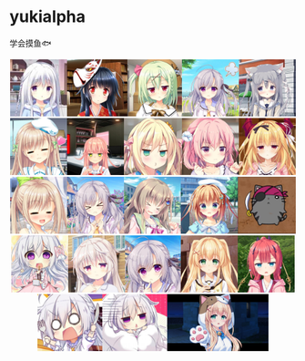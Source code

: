# yukialpha
<p>学会摸鱼🐟</p>





<p>
<div align=center>
 <img src='./stu/1.jpg' height="100"/><img src="./stu/2.jpg" height="100"/><img src="./stu/3.jpg" height="100"/><img src='./stu/4.jpg' height="100"/><img src="./stu/5.jpg" height="100"/><img src="./stu/6.jpg" height="100"/><img src='./stu/7.jpg' height="100"/><img src="./stu/8.jpg" height="100"/><img src="./stu/9.jpg" height="100"/><img src='./stu/10.jpg' height="100"/><img src="./stu/11.jpg" height="100"/><img src="./stu/12.jpg" height="100"/><img src='./stu/13.jpg' height="100"/><img src="./stu/14.jpg" height="100"/><img src="./stu/15.jpg" height="100"/><img src='./stu/16.jpg' height="100"/><img src="./stu/17.jpg" height="100"/><img src="./stu/18.jpg" height="100"/><img src='./stu/19.jpg' height="100"/><img src="./stu/20.jpg" height="100"/><img src="./stu/21.jpg" height="100"/><img src="./stu/22.jpg" height="100"/><img src="./stu/1.png" height="100"/>
</div>
</p>
